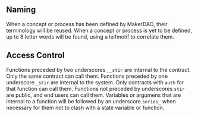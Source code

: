 ## Naming
When a concept or process has been defined by MakerDAO, their terminology will be reused.
When a concept or process is yet to be defined, up to 8 letter words will be found, using a leifmotif to correlate them.

## Access Control
Functions preceded by two underscores `__stir` are internal to the contract. Only the same contract can call them.
Functions preceded by one underscore `_stir` are internal to the system. Only contracts with `auth` for that function can call them.
Functions not preceded by underscores `stir` are public, and end users can call them.
Variables or argumens that are internal to a function will be followed by an underscore `series_` when necessary for them not to clash with a state variable or function.